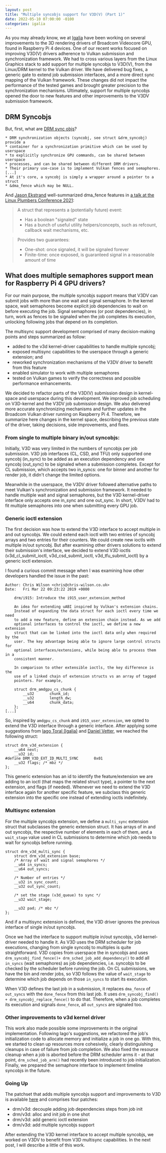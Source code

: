 ```yaml
---
layout: post
title: "Multiple syncobjs support for V3D(V) (Part 1)"
date: 2022-05-10 07:00:00 -0100
categories: igalia
---
```


As you may already know, we at
[Igalia](https://www.igalia.com/technology/graphics) have been working on
several improvements to the 3D rendering drivers of Broadcom Videocore GPU,
found in Raspberry Pi 4 devices. One of our recent works focused on improving
V3D(V) drivers adherence to Vulkan submission and synchronization framework. We
had to cross various layers from the Linux Graphics stack to add support for
multiple syncobjs to V3D(V), from the Linux/DRM kernel to the Vulkan driver. We
have delivered bug fixes, a generic gate to extend job submission
interfaces, and a more direct sync mapping of the Vulkan framework. These
changes did not impact the performance of the tested games and brought greater
precision to the synchronization mechanisms. Ultimately, support for multiple
syncobjs opened the door to new features and other improvements to the V3DV
submission framework.

## DRM Syncobjs

But, first, what are [DRM sync objs](https://dri.freedesktop.org/docs/drm/gpu/drm-mm.html?highlight=syncobjs#drm-sync-objects)?

```
* DRM synchronization objects (syncobj, see struct &drm_syncobj) provide a
* container for a synchronization primitive which can be used by userspace
* to explicitly synchronize GPU commands, can be shared between userspace
* processes, and can be shared between different DRM drivers.
* Their primary use-case is to implement Vulkan fences and semaphores.
[...]
* At it's core, a syncobj is simply a wrapper around a pointer to a struct
* &dma_fence which may be NULL.
```

And [Jason Ekstrand](https://www.jlekstrand.net/jason/blog/) well-summarized
dma\_fence features in [a talk at the Linux Plumbers Conference
2021](https://youtu.be/ch-N11yDCq0?t=13508):

> A struct that represents a (potentially future) event:
> - Has a boolean "signaled" state
> - Has a bunch of useful utility helpers/concepts, such as refcount, callback wait mechanisms, etc.

> Provides two guarantees:
> - One-shot: once signaled, it will be signaled forever
> - Finite-time: once exposed, is guaranteed signal in a reasonable amount of time

## What does multiple semaphores support mean for Raspberry Pi 4 GPU drivers?

For our main purpose, the multiple syncobjs support means that V3DV can submit
jobs with more than one wait and signal semaphore. In the kernel space, wait
semaphores become explicit job dependencies to wait on before executing the
job. Signal semaphores (or post dependencies), in turn, work as fences to be
signaled when the job completes its execution, unlocking following jobs that
depend on its completion.

The multisync support development comprised of many decision-making points and
steps summarized as follow:

- added to the v3d kernel-driver capabilities to handle multiple syncobj;
- exposed multisync capabilities to the userspace through a generic extension;
  and
- reworked synchronization mechanisms of the V3DV driver to benefit from this
  feature
- enabled simulator to work with multiple semaphores
- tested on Vulkan games to verify the correctness and possible performance
  enhancements.

We decided to refactor parts of the V3D(V) submission design in kernel-space
and userspace during this development. We improved job scheduling on V3D-kernel
and the V3DV job submission design. We also delivered more accurate
synchronizing mechanisms and further updates in the Broadcom Vulkan driver
running on Raspberry Pi 4. Therefore, we summarize here changes in the kernel
space, describing the previous state of the driver, taking decisions, side
improvements, and fixes.

### From single to multiple binary in/out syncobjs:

Initially, V3D was very limited in the numbers of syncobjs per job
submission. V3D job interfaces (CL, CSD, and TFU) only supported one syncobj
(in\_sync) to be added as an execution dependency and one syncobj (out\_sync) to
be signaled when a submission completes. Except for CL submission, which
accepts two in\_syncs: one for binner and another for render job, it didn't
change the limited options.

Meanwhile in the userspace, the V3DV driver followed alternative paths to meet
Vulkan's synchronization and submission framework. It needed to handle multiple
wait and signal semaphores, but the V3D kernel-driver interface only accepts
one in\_sync and one out\_sync. In short, V3DV had to fit multiple semaphores
into one when submitting every GPU job.

### Generic ioctl extension

The first decision was how to extend the V3D interface to accept multiple in
and out syncobjs. We could extend each ioctl with two entries of syncobj arrays
and two entries for their counters. We could create new ioctls with multiple
in/out syncobj. But after examining other drivers solutions to extend their
submission's interface, we decided to extend V3D ioctls (v3d\_cl\_submit\_ioctl,
v3d\_csd\_submit\_ioctl, v3d\_tfu\_submit\_ioctl) by a generic ioctl extension.

I found a curious commit message when I was examining how other developers
handled the issue in the past:

```
Author: Chris Wilson <chris@chris-wilson.co.uk>
Date:   Fri Mar 22 09:23:22 2019 +0000

    drm/i915: Introduce the i915_user_extension_method
    
    An idea for extending uABI inspired by Vulkan's extension chains.
    Instead of expanding the data struct for each ioctl every time we need
    to add a new feature, define an extension chain instead. As we add
    optional interfaces to control the ioctl, we define a new extension
    struct that can be linked into the ioctl data only when required by the
    user. The key advantage being able to ignore large control structs for
    optional interfaces/extensions, while being able to process them in a
    consistent manner.
    
    In comparison to other extensible ioctls, the key difference is the
    use of a linked chain of extension structs vs an array of tagged
    pointers. For example,
    
    struct drm_amdgpu_cs_chunk {
    	__u32		chunk_id;
        __u32		length_dw;
        __u64		chunk_data;
    };
[...]
```

So, inspired by `amdgpu_cs_chunk` and `i915_user_extension`, we opted to extend
the V3D interface through a generic interface. After applying some suggestions
from [Iago Toral (Igalia)](https://blogs.igalia.com/itoral) and [Daniel
Vetter](https://blog.ffwll.ch),  we reached the following struct:

```
struct drm_v3d_extension {
	__u64 next;
	__u32 id;
#define DRM_V3D_EXT_ID_MULTI_SYNC		0x01
	__u32 flags; /* mbz */
};
```

This generic extension has an id to identify the feature/extension we are
adding to an ioctl (that maps the related struct type), a pointer to the next
extension, and flags (if needed). Whenever we need to extend the V3D interface
again for another specific feature, we subclass this generic extension into the
specific one instead of extending ioctls indefinitely.

### Multisync extension

For the multiple syncobjs extension, we define a `multi_sync` extension struct
that subclasses the generic extension struct. It has arrays of in and out
syncobjs, the respective number of elements in each of them, and a `wait_stage`
value used in CL submissions to determine which job needs to wait for syncobjs
before running.

```
struct drm_v3d_multi_sync {
	struct drm_v3d_extension base;
	/* Array of wait and signal semaphores */
	__u64 in_syncs;
	__u64 out_syncs;

	/* Number of entries */
	__u32 in_sync_count;
	__u32 out_sync_count;

	/* set the stage (v3d_queue) to sync */
	__u32 wait_stage;

	__u32 pad; /* mbz */
};
```

And if a multisync extension is defined, the V3D driver ignores the previous
interface of single in/out syncobjs.

Once we had the interface to support multiple in/out syncobjs, v3d
kernel-driver needed to handle it. As V3D uses the DRM scheduler for job
executions, changing from single syncobj to multiples is quite straightforward.
V3D copies from userspace the in syncobjs and uses `drm_syncobj_find_fence()+
drm_sched_job_add_dependency()` to add all `in_syncs` (wait semaphores) as job
dependencies, i.e. syncobjs to be checked by the scheduler before running the
job. On CL submissions, we have the bin and render jobs, so V3D follows the
value of `wait_stage` to determine which job depends on those `in_syncs` to start
its execution.

When V3D defines the last job in a submission, it replaces `dma_fence` of
`out_syncs` with the `done_fence` from this last job. It uses `drm_syncobj_find() +
drm_syncobj_replace_fence()` to do that. Therefore, when a job completes its
execution and signals `done_fence`, all `out_syncs` are signaled too. 

### Other improvements to v3d kernel driver

This work also made possible some improvements in the original implementation.
Following Iago's suggestions, we refactored the job's initialization code to
allocate memory and initialize a job in one go. With this, we started to clean
up resources more cohesively, clearly distinguishing cleanups in case of
failure from job completion. We also fixed the resource cleanup when a job is
aborted before the DRM scheduler arms it - at that point, `drm_sched_job_arm()`
had recently been introduced to job initialization. Finally, we prepared the
semaphore interface to implement timeline syncobjs in the future.

### Going Up

The patchset that adds multiple syncobjs support and improvements to V3D is
available [here](https://patchwork.freedesktop.org/series/93388/) and comprises
four patches:

* drm/v3d: decouple adding job dependencies steps from job init
* drm/v3d: alloc and init job in one shot
* drm/v3d: add generic ioctl extension
* drm/v3d: add multiple syncobjs support

After extending the V3D kernel interface to accept multiple syncobjs, we worked
on V3DV to benefit from V3D multisync capabilities. In the next post, I will
describe a little of this work.
